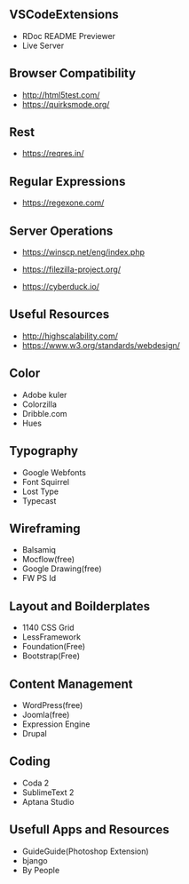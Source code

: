 ## VSCodeExtensions
- RDoc README Previewer
- Live Server

## Browser Compatibility
- http://html5test.com/
- https://quirksmode.org/

## Rest
- https://reqres.in/

## Regular Expressions
- https://regexone.com/

## Server Operations
- https://winscp.net/eng/index.php
- https://filezilla-project.org/

- https://cyberduck.io/


## Useful Resources
- http://highscalability.com/
- https://www.w3.org/standards/webdesign/

## Color
- Adobe kuler
- Colorzilla
- Dribble.com
- Hues

## Typography
- Google Webfonts
- Font Squirrel
- Lost Type
- Typecast

## Wireframing
- Balsamiq
- Mocflow(free)
- Google Drawing(free)
- FW PS Id

## Layout and Boilderplates
- 1140 CSS Grid
- LessFramework
- Foundation(Free)
- Bootstrap(Free)

## Content Management
- WordPress(free)
- Joomla(free)
- Expression Engine
- Drupal

## Coding
- Coda 2
- SublimeText 2
- Aptana Studio

## Usefull Apps and Resources
- GuideGuide(Photoshop Extension)
- bjango
- By People
